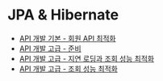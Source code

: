 # JPA & Hibernate
- [API 개발 기본 - 회원 API 최적화](/JPA&Hibernate/API%20개발%20기본%20-%20회원%20API%20최적화.md)
- [API 개발 고급 - 준비](/JPA&Hibernate/API%20개발%20고급%20-%20준비.md)
- [API 개발 고급 - 지연 로딩과 조회 성능 최적화](/JPA&Hibernate/API%20개발%20고급%20-%20지연%20로딩과%20조회%20성능%20최적화.md)
- [API 개발 고급 - 조회 성능 최적화](/JPA&Hibernate/API%20개발%20고급%20-%20컬렉션%20조회%20최적화.md)

